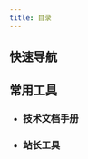 ```yaml
---
title: 目录
---
```


## 快速导航

<TOC />

## 常用工具

- ### 技术文档手册

<tecdoc-tecDoc />

- ### 站长工具

<webmaster-webTool />
